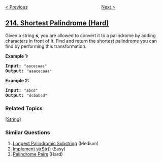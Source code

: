 <!--|This file generated by command(leetcode description); DO NOT EDIT.    |-->
<!--+----------------------------------------------------------------------+-->
<!--|@author    openset <openset.wang@gmail.com>                           |-->
<!--|@link      https://github.com/openset                                 |-->
<!--|@home      https://github.com/openset/leetcode                        |-->
<!--+----------------------------------------------------------------------+-->

[< Previous](https://github.com/openset/leetcode/tree/master/problems/house-robber-ii "House Robber II")
　　　　　　　　　　　　　　　　
[Next >](https://github.com/openset/leetcode/tree/master/problems/kth-largest-element-in-an-array "Kth Largest Element in an Array")

## [214. Shortest Palindrome (Hard)](https://leetcode.com/problems/shortest-palindrome "最短回文串")

<p>Given a string <em><b>s</b></em>, you are allowed to convert it to a palindrome by adding characters in front of it. Find and return the shortest palindrome you can find by performing this transformation.</p>

<p><strong>Example 1:</strong></p>

<pre>
<strong>Input: </strong><code>&quot;aacecaaa&quot;</code>
<strong>Output:</strong> <code>&quot;aaacecaaa&quot;</code>
</pre>

<p><strong>Example 2:</strong></p>

<pre>
<strong>Input: </strong><code>&quot;abcd&quot;</code>
<strong>Output:</strong> <code>&quot;dcbabcd&quot;</code></pre>

### Related Topics
  [[String](https://github.com/openset/leetcode/tree/master/tag/string/README.md)]

### Similar Questions
  1. [Longest Palindromic Substring](https://github.com/openset/leetcode/tree/master/problems/longest-palindromic-substring) (Medium)
  1. [Implement strStr()](https://github.com/openset/leetcode/tree/master/problems/implement-strstr) (Easy)
  1. [Palindrome Pairs](https://github.com/openset/leetcode/tree/master/problems/palindrome-pairs) (Hard)
